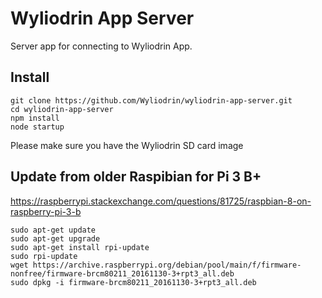 Wyliodrin App Server
====================

Server app for connecting to Wyliodrin App.

Install
-------

    git clone https://github.com/Wyliodrin/wyliodrin-app-server.git
    cd wyliodrin-app-server
    npm install
    node startup
    
Please make sure you have the Wyliodrin SD card image

Update from older Raspibian for Pi 3 B+
------

https://raspberrypi.stackexchange.com/questions/81725/raspbian-8-on-raspberry-pi-3-b

```
sudo apt-get update
sudo apt-get upgrade
sudo apt-get install rpi-update
sudo rpi-update
wget https://archive.raspberrypi.org/debian/pool/main/f/firmware-nonfree/firmware-brcm80211_20161130-3+rpt3_all.deb
sudo dpkg -i firmware-brcm80211_20161130-3+rpt3_all.deb
```

